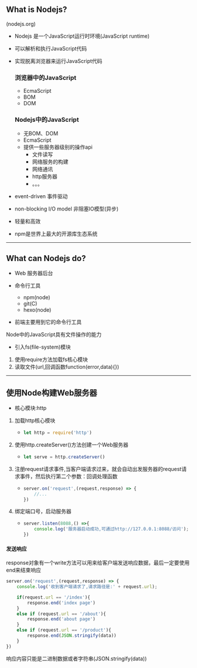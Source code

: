 ## What is Nodejs?

(nodejs.org)

- Nodejs 是一个JavaScript运行时环境(JavaScript runtime)

- 可以解析和执行JavaScript代码

- 实现脱离浏览器来运行JavaScript代码

  ### 浏览器中的JavaScript

  - EcmaScript
  - BOM
  - DOM

  ### Nodejs中的JavaScript

  - 无BOM、DOM
  - EcmaScript
  - 提供一些服务器级别的操作api
    - 文件读写
    - 网络服务的构建
    - 网络通讯
    - http服务器
    - 。。。

- event-driven 事件驱动

- non-blocking I/O model 非阻塞IO模型(异步)

- 轻量和高效

- npm是世界上最大的开源库生态系统

------



## What can Nodejs do?

- Web 服务器后台
- 命令行工具
  - npm(node)
  - git(C)
  - hexo(node)

- 前端主要用到它的命令行工具



Node中的JavaScript具有文件操作的能力

- 引入fs(file-system)模块

1. 使用require方法加载fs核心模块 
2. 读取文件(url,回调函数function(error,data){})

------



## 使用Node构建Web服务器

- 核心模块:http

1. 加载http核心模块

   - ```javascript
     let http = require('http')
     ```

2. 使用http.createServer()方法创建一个Web服务器

   - ```javascript
     let serve = http.createServer()
     ```

3. 注册request请求事件,当客户端请求过来，就会自动出发服务器的request请求事件，然后执行第二个参数：回调处理函数

   - ```javascript
     server.on('request',(request,response) => {
         //...
     })
     ```

4. 绑定端口号，启动服务器

   - ```javascript
     server.listen(8088,() =>{
         console.log('服务器启动成功,可通过http://127.0.0.1:8088/访问');
     })
     ```

#### 发送响应

​	response对象有一个write方法可以用来给客户端发送响应数据，最后一定要使用end来结束响应

```javascript
server.on('request',(request,response) => {
    console.log('收到客户端请求了,请求路径是:' + request.url);

    if(request.url == '/index'){
        response.end('index page')
    }
    else if (request.url == '/about'){
        response.end('about page')
    }
    else if (request.url == '/product'){
        response.end(JSON.stringify(data))
    }
})
```

响应内容只能是二进制数据或者字符串(JSON.stringify(data))
